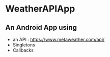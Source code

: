 # WeatherAPIApp

## An Android App using
- an API : https://www.metaweather.com/api/
- Singletons
- Callbacks
